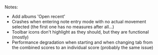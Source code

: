 Notes:
 - Add albums 'Open recent'
 - Crashes when entering note entry mode with no actual movement selected (the first one has no measures after all...)
 - Toolbar icons don't highlight as they should, but they are functional (mostly)
 - Performance degradation when starting and when changing tab from the combined scores to an individual score (probably the same issue)
